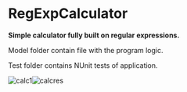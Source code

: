 # RegExpCalculator

**Simple calculator fully built on regular expressions.**

Model folder contain file with the program logic.

Test folder contains NUnit tests of application.

![calc1](https://user-images.githubusercontent.com/29926552/46308615-cc7ef600-c5c2-11e8-9526-6ff59fe31da4.png)![calcres](https://user-images.githubusercontent.com/29926552/46308617-cc7ef600-c5c2-11e8-825e-8815e9ef7ae4.png)

